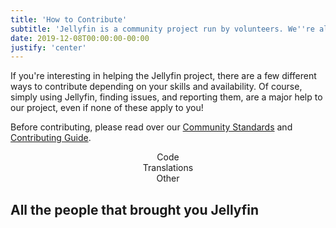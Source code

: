 ```yaml
---
title: 'How to Contribute'
subtitle: 'Jellyfin is a community project run by volunteers. We''re always looking for additional help.'
date: 2019-12-08T00:00:00-00:00
justify: 'center'
---
```


<p>If you're interesting in helping the Jellyfin project, there are a few different ways to contribute depending on your skills and availability. Of course, simply using Jellyfin, finding issues, and reporting them, are a major help to our project, even if none of these apply to you!</p>
<p>Before contributing, please read over our <a href="https://jellyfin.org/docs/general/community-standards.html">Community Standards</a> and <a href="https://jellyfin.org/docs/general/contributing/index.html">Contributing Guide</a>.</p>
						<p>
						<div class="buttons" style="text-align:center">
						<div class="button button__accent" id="developer_button">Code</div>
						<div class="button button__accent" id="translator_button">Translations</div>
						<div class="button button__accent" id="supporter_button">Other</div>
						</div>
						</p>
						<script type="text/javascript">
							document.getElementById("developer_button").onclick = function() {
								if (document.getElementById("developer").style.display == 'block') {
									document.getElementById("translator").style.display = "none";
									document.getElementById("supporter").style.display = "none";
								}
								if (document.getElementById("developer").style.display == 'none') {
									document.getElementById("developer").style.display = "block";
									document.getElementById("translator").style.display = "none";
									document.getElementById("supporter").style.display = "none";
									document.getElementById("developer").scrollIntoView(true);
								} else {
									document.getElementById("developer").style.display = "none";
								}
							}
							document.getElementById("translator_button").onclick = function() {
								if (document.getElementById("translator").style.display == 'block') {
									document.getElementById("developer").style.display = "none";
									document.getElementById("supporter").style.display = "none";
								}
								if (document.getElementById("translator").style.display == 'none') {
									document.getElementById("translator").style.display = "block";
									document.getElementById("developer").style.display = "none";
									document.getElementById("supporter").style.display = "none";
									document.getElementById("translator").scrollIntoView(true);
								} else {
									document.getElementById("translator").style.display = "none";
								}
							}
							document.getElementById("supporter_button").onclick = function() {
								if (document.getElementById("supporter").style.display == 'block') {
									document.getElementById("developer").style.display = "none";
									document.getElementById("translator").style.display = "none";
								}
								if (document.getElementById("supporter").style.display == 'none') {
									document.getElementById("supporter").style.display = "block";
									document.getElementById("developer").style.display = "none";
									document.getElementById("translator").style.display = "none";
									document.getElementById("developer").scrollIntoView(true);
								} else {
									document.getElementById("supporter").style.display = "none";
								}
							}
						</script>
						<div id="developer" style="display:none;">
							<p>There are a couple ways to get involved with Jellyfin depending on your skillset.
							<div class="buttons" style="text-align:center">
							<div class="button button__accent" id="backend_button">C#</div>
							<div class="button button__accent" id="frontend_button">JavaScript</div>
							<div class="button button__accent" id="other_button">Other</div>
							</div>
							</p>
							<script type="text/javascript">
								document.getElementById("backend_button").onclick = function() {
									if (document.getElementById("backend").style.display == 'block') {
										document.getElementById("frontend").style.display = "none";
										document.getElementById("other").style.display = "none";
									}
									if (document.getElementById("backend").style.display == 'none') {
										document.getElementById("backend").style.display = "block";
										document.getElementById("frontend").style.display = "none";
										document.getElementById("other").style.display = "none";
										document.getElementById("backend").scrollIntoView(true);
									} else {
										document.getElementById("backend").style.display = "none";
									}
								}
								document.getElementById("frontend_button").onclick = function() {
									if (document.getElementById("frontend").style.display == 'block') {
										document.getElementById("backend").style.display = "none";
										document.getElementById("other").style.display = "none";
									}
									if (document.getElementById("frontend").style.display == 'none') {
										document.getElementById("frontend").style.display = "block";
										document.getElementById("backend").style.display = "none";
										document.getElementById("other").style.display = "none";
										document.getElementById("frontend").scrollIntoView(true);
									} else {
										document.getElementById("frontend").style.display = "none";
									}
								}
								document.getElementById("other_button").onclick = function() {
									if (document.getElementById("other").style.display == 'block') {
										document.getElementById("backend").style.display = "none";
										document.getElementById("frontend").style.display = "none";
									}
									if (document.getElementById("other").style.display == 'none') {
										document.getElementById("other").style.display = "block";
										document.getElementById("backend").style.display = "none";
										document.getElementById("frontend").style.display = "none";
										document.getElementById("other").scrollIntoView(true);
									} else {
										document.getElementById("other").style.display = "none";
									}
								}
							</script>
							<div id="backend" style="display:none;">
								<p>The main core of Jellyfin as well as its plugins are written in C#. You have a couple options to get started.
								<div class="buttons" style="text-align:center">
								<div class="button button__accent" id="b_bugfix_button">Fix Bugs</div>
								<div class="button button__accent" id="b_feature_button">Implement a Feature</div>
								</div>
								</p>
								<script type="text/javascript">
									document.getElementById("b_bugfix_button").onclick = function() {
										if (document.getElementById("b_bugfix").style.display == 'block') {
											document.getElementById("b_feature").style.display = "none";
										}
										if (document.getElementById("b_bugfix").style.display == 'none') {
											document.getElementById("b_bugfix").style.display = "block";
											document.getElementById("b_feature").style.display = "none";
											document.getElementById("b_bugfix").scrollIntoView(true);
										} else {
											document.getElementById("b_bugfix").style.display = "none";
										}
									}
									document.getElementById("b_feature_button").onclick = function() {
										if (document.getElementById("b_feature").style.display == 'block') {
											document.getElementById("b_bugfix").style.display = "none";
										}
										if (document.getElementById("b_feature").style.display == 'none') {
											document.getElementById("b_feature").style.display = "block";
											document.getElementById("b_bugfix").style.display = "none";
											document.getElementById("b_feature").scrollIntoView(true);
										} else {
											document.getElementById("b_feature").style.display = "none";
										}
									}
								</script>
								<div id="b_bugfix" style="display:none;">
									<p>There are always bugs to fix in Jellyfin. If you want to find an existing bug to fix, head over to the <a href="https://github.com/jellyfin/jellyfin/issues?q=is%3Aissue+is%3Aopen+label%3Abug" style="color:#fff">open Bug Issues page</a> on GitHub, and find one that interests you. If you find a bug that affects you already, it's a good candidate to fix as you should be quickly able to test it; otherwise, the bug report should list steps to reproduce the bug.</p>
									<p>Once you've found a bug you'd like to fix, head over to the <a href="https://github.com/jellyfin/jellyfin" style="color:#fff">GitHub page</a> for the server and begin hacking. Development documentation can be found on the <a href="../docs/" style="color:#fff">Documentation page</a>. When the fix is ready, feel free to propose it to other users in the issue to get them to help test as well.</p>
									<p>You should always develop bugfixes on a dedicated Git branch within your own Fork of Jellyfin (the fork+branch model). Once your bugfix is ready, submit a Pull Request on GitHub from your feature branch to the Master branch of the project. It will be reviewed and, when it passes review, accepted into Jellyfin.</p>
								</div>
								<div id="b_feature" style="display:none;">
									<p>New features for Jellyfin are generally implemented in one of two ways, depending on the complexity and scope of the feature.</p>
									<p>First, check out our <a href="https://features.jellyfin.org" style="color:#fff">Feature Requests tracker</a> and find something that looks interesting or useful to you. Please comment on the issue to indicate that you are working on it in order to let everyone know.</p>
									<p>Most well-requested features will have a tag; as a C# developer, those tagged as <b>"Server"</b> or <b>"Plugin"</b> are of the most interest to you. Select the option below based on the tag on the feature.
									<div class="buttons" style="text-align:center">
									<div class="button button__accent" id="b_f_server_button">Server</div>
									<div class="button button__accent" id="b_f_plugin_button">Plugin</div>
									</div>
									</p>
									<script type="text/javascript">
										document.getElementById("b_f_server_button").onclick = function() {
											if (document.getElementById("b_f_server").style.display == 'block') {
												document.getElementById("b_f_plugin").style.display = "none";
											}
											if (document.getElementById("b_f_server").style.display == 'none') {
												document.getElementById("b_f_server").style.display = "block";
												document.getElementById("b_f_plugin").style.display = "none";
												document.getElementById("b_f_server").scrollIntoView(true);
											} else {
												document.getElementById("b_f_server").style.display = "none";
											}
										}
										document.getElementById("b_f_plugin_button").onclick = function() {
											if (document.getElementById("b_f_plugin").style.display == 'block') {
												document.getElementById("b_f_server").style.display = "none";
											}
											if (document.getElementById("b_f_plugin").style.display == 'none') {
												document.getElementById("b_f_plugin").style.display = "block";
												document.getElementById("b_f_server").style.display = "none";
												document.getElementById("b_f_plugin").scrollIntoView(true);
											} else {
												document.getElementById("b_f_plugin").style.display = "none";
											}
										}
									</script>
									<div id="b_f_server" style="display:none;">
										<p>Features of this type should be implemented directly into the core server itself. Once you've found a feature you want to implement, head over to the <a href="https://github.com/jellyfin/jellyfin" style="color:#fff">GitHub page</a> for the server and begin hacking. Development documentation can be found on the <a href="../docs/" style="color:#fff">Documentation page</a>.</p>
										<p>You should always develop features on a dedicated Git branch within your own Fork of Jellyfin (the fork+branch model). Once your feature is ready, submit a Pull Request on GitHub from your feature branch to the Master branch of the project. It will be reviewed and, if it passes review, accepted into Jellyfin.</p>
									</div>
									<div id="b_f_plugin" style="display:none;">
										<p>Features of this type should be implemented as external plugins. Plugins help extend the functionality of Jellyfin without integrating the code into the main core. This lets users select the features they want and install them dynamically, without complicating the server as a whole. For developers, they also help keep the code clean and focused on the functionality, without worrying about the backend.</p>
										<p>Once you've found a feature you want to implement with a plugin, check out the <a href="https://github.com/jellyfin/jellyfin-plugin-template" style="color:#fff">Plugin Template repository</a> and clone this repository into a new project. Official plugins are named "jellyfin-plugin-mycoolname". You can use this template to get you started on writing the plugin. You may also want to consult the <a href="../docs/plugin-api/index.html" style="color:#fff">Jellyfin API documentation</a> to help learn the interfaces available.</p>
										<p>Once your plugin is working as expected, and all information filled out, publish your code to GitHub and <a href="https://matrix.to/#/#jellyfin-dev:matrix.org" style="color:#fff">contact the team on Matrix</a>. If your plugin passes our evaluation, we will add it to the official plugin catalogue, and can optionally transfer ownership of the plugin to the Jellyfin organization on GitHub.</p>
									</div>
								</div>
							</div>
							<div id="frontend" style="display:none;">
								<p>The primary Jellyfin WebUI is written primarily in Javascript. You have a couple options to get started.
								<div class="buttons" style="text-align:center">
								<div class="button button__accent" id="f_bugfix_button">Fix some bugs</div>
								<div class="button button__accent" id="f_feature_button">Implement a new feature</div>
								<div class="button button__accent" id="f_vue_button">Help modernize the current frontend</div>
								</div>
								</p>
								<script type="text/javascript">
									document.getElementById("f_bugfix_button").onclick = function() {
										if (document.getElementById("f_bugfix").style.display == 'block') {
											document.getElementById("f_feature").style.display = "none";
											document.getElementById("f_vue").style.display = "none";
										}
										if (document.getElementById("f_bugfix").style.display == 'none') {
											document.getElementById("f_bugfix").style.display = "block";
											document.getElementById("f_feature").style.display = "none";
											document.getElementById("f_vue").style.display = "none";
											document.getElementById("f_bugfix").scrollIntoView(true);
										} else {
											document.getElementById("f_bugfix").style.display = "none";
										}
									}
									document.getElementById("f_feature_button").onclick = function() {
										if (document.getElementById("f_feature").style.display == 'block') {
											document.getElementById("f_bugfix").style.display = "none";
											document.getElementById("f_vue").style.display = "none";
										}
										if (document.getElementById("f_feature").style.display == 'none') {
											document.getElementById("f_feature").style.display = "block";
											document.getElementById("f_bugfix").style.display = "none";
											document.getElementById("f_vue").style.display = "none";
											document.getElementById("f_feature").scrollIntoView(true);
										} else {
											document.getElementById("f_feature").style.display = "none";
										}
									}
									document.getElementById("f_vue_button").onclick = function() {
										if (document.getElementById("f_vue").style.display == 'block') {
											document.getElementById("f_feature").style.display = "none";
											document.getElementById("f_bugfix").style.display = "none";
										}
										if (document.getElementById("f_vue").style.display == 'none') {
											document.getElementById("f_vue").style.display = "block";
											document.getElementById("f_feature").style.display = "none";
											document.getElementById("f_bugfix").style.display = "none";
											document.getElementById("f_vue").scrollIntoView(true);
										} else {
											document.getElementById("f_vue").style.display = "none";
										}
									}
								</script>
								<div id="f_bugfix" style="display:none;">
									<p>There are always bugs to fix in Jellyfin. If you want to find an existing bug to fix, head over to the <a href="https://github.com/jellyfin/jellyfin-web/issues?q=is%3Aissue+is%3Aopen+label%3Abug" style="color:#fff">open Bug Issues page</a> on GitHub, and find one that interests you. If you find a bug that affects you already, it's a good candidate to fix as you should be quickly able to test it; otherwise, the bug report should list steps to reproduce the bug.</p>
									<p>Once you've found a bug you'd like to fix, head over to the <a href="https://github.com/jellyfin/jellyfin-web" style="color:#fff">GitHub page</a> for the WebUI and begin hacking. Development documentation can be found on the <a href="../docs/" style="color:#fff">Documentation page</a>. When the fix is ready, feel free to propose it to other users in the issue to get them to help test as well.</p>
									<p>You should always develop bugfixes on a dedicated Git branch within your own Fork of Jellyfin's WebUI (the fork+branch model). Once your bugfix is ready, submit a Pull Request on GitHub from your feature branch to the Master branch of the project. It will be reviewed and, if it passes review, accepted into Jellyfin.</p>
								</div>
								<div id="f_feature" style="display:none;">
									<p>First, check out our <a href="https://features.jellyfin.org" style="color:#fff">Feature Requests tracker</a> and find something that looks interesting or useful to you. Please comment on the issue to indicate that you are working on it in order to let everyone know.</p>
									<p>Most well-requested features will have a tag; as a Javascript developer, those tagged as <b>"Web UI"</b> are of the most interest to you.
									<p>Once you've found a feature you'd like to implement, head over to the <a href="https://github.com/jellyfin/jellyfin" style="color:#fff">GitHub page</a> for the server and begin hacking. Development documentation can be found on the <a href="../docs/" style="color:#fff">Documentation page</a>.</p>
									<p>You should always develop features on a dedicated Git branch within your own Fork of Jellyfin's WebUI (the fork+branch model). Once your feature is ready, submit a Pull Request on GitHub from your feature branch to the Master branch of the project. It will be reviewed and, if it passes review, accepted into Jellyfin.</p>
								</div>
								<div id="f_vue" style="display:none;">
									<p>Jellyfin's Web UI is being rewritten. We're currently converting it to ES6 and then migrating to Vue. Head over to the <a href="https://github.com/jellyfin/jellyfin-web/" style="color:#fff">project page</a> on GitHub for more information.</p>
								</div>
							</div>
							<div id="other" style="display:none;">
								<p>Jellyfin has several other sub-projects that use various languages. If any of these suit you, head over to the relevant project page and begin hacking.</p>
								<p><b>Java:</b> The <a href="https://github.com/jellyfin/jellyfin-androidtv" style="color:#fff">Android TV</a> and <a href="https://github.com/jellyfin/jellyfin-android" style="color:#fff">Android</a> apps are written in Java; Android also includes the main WebUI.</p>
								<p><b>Python:</b> The <a href="https://github.com/jellyfin/jellyfin-kodi" style="color:#fff">Kodi</a> client is written in Python.</p>
								<p><b>BrightScript:</b> The <a href="https://github.com/jellyfin/jellyfin-roku" style="color:#fff">Roku</a> client is written in BrightScript.</p>
								<p>Feel free to browse around the <a href="https://github.com/jellyfin" style="color:#fff">project page</a> for the full list of official sub-projects.</p>
							</div>
						</div>
						<div id="translator" style="display:none;">
							<p>Check our our <a href="https://translate.jellyfin.org/" style="color:#fff">Weblate instance</a> and start helping to translate strings to other languages! Logging in will require a <a href="https://github.com" style="color:#fff">GitHub</a> account.</p>
						</div>
						<div id="supporter" style="display:none;">
							<p>Even if you're not a developer or able to speak multiple languages, there's still lots of things you can do to help Jellyfin.
							<div class="buttons" style="text-align:center">
							<div class="button button__accent" id="s_document_button">Write documentation</div>
							<div class="button button__accent" id="s_troubleshoot_button">Help people troubleshoot</div>
							<div class="button button__accent" id="s_financier_button">Help pay for expenses</div>
							</div>
							<p>
							<script type="text/javascript">
								document.getElementById("s_document_button").onclick = function() {
									if (document.getElementById("s_document").style.display == 'block') {
										document.getElementById("s_troubleshoot").style.display = "none";
										document.getElementById("s_financier").style.display = "none";
									}
									if (document.getElementById("s_document").style.display == 'none') {
										document.getElementById("s_document").style.display = "block";
										document.getElementById("s_troubleshoot").style.display = "none";
										document.getElementById("s_financier").style.display = "none";
										document.getElementById("s_document").scrollIntoView(true);
									} else {
										document.getElementById("s_document").style.display = "none";
									}
								}
								document.getElementById("s_troubleshoot_button").onclick = function() {
									if (document.getElementById("s_troubleshoot").style.display == 'block') {
										document.getElementById("s_document").style.display = "none";
										document.getElementById("s_financier").style.display = "none";
									}
									if (document.getElementById("s_troubleshoot").style.display == 'none') {
										document.getElementById("s_troubleshoot").style.display = "block";
										document.getElementById("s_document").style.display = "none";
										document.getElementById("s_financier").style.display = "none";
										document.getElementById("s_troubleshoot").scrollIntoView(true);
									} else {
										document.getElementById("s_troubleshoot").style.display = "none";
									}
								}
								document.getElementById("s_financier_button").onclick = function() {
									if (document.getElementById("s_financier").style.display == 'block') {
										document.getElementById("s_document").style.display = "none";
										document.getElementById("s_troubleshoot").style.display = "none";
									}
									if (document.getElementById("s_financier").style.display == 'none') {
										document.getElementById("s_financier").style.display = "block";
										document.getElementById("s_document").style.display = "none";
										document.getElementById("s_troubleshoot").style.display = "none";
										document.getElementById("s_financier").scrollIntoView(true);
									} else {
										document.getElementById("s_financier").style.display = "none";
									}
								}
							</script>
							<div id="s_document" style="display:none;">
								<p>Documentation is simultaneously very important, but very neglected in a lot of projects. We want to be different, and you can help! If you come across anything that you think should be documented, such as how to do things, configuration steps, or just general helpful pointers, we welcome contributions to <a href="https://github.com/jellyfin/jellyfin-docs" style="color:#fff">our Documentation Repository</a>, visible <a href="../docs/" style="color:#fff">here</a>.
							</div>
							<div id="s_troubleshoot" style="display:none;">
								<p>We have a large and diverse userbase, with so many features that the combinations and configurations are almost endless. But as a volunteer-run project, the contributors can often be limited in the help they can provide. If you are well-versed in Jellyfin's operation, we welcome you to try to help troubleshoot problems your fellow users are having. Troubleshooting generally occurs in our <a href="https://matrix.to/#/#jellyfin:matrix.org" style="color:#fff">main</a> and <a href="https://matrix.to/#/#jellyfin-troubleshooting:matrix.org" style="color:#fff">troubleshooting</a> Matrix rooms, on <a href="https://reddit.com/r/jellyfin" style="color:#fff">our Reddit Subreddit</a>, and on <a href="https://forum.jellyfin.org" style="color:#fff">our Forum</a>. Hanging around those places and helping your fellow users, in a kind, courteous, and respectful manner, earns our eternal gratitude!</p>
							</div>
							<div id="s_financier" style="display:none;">
								<p>As a project, we generally don't like asking for donations - we're entirely volunteer-run and intend to keep Jellyfin free as in beer, as well as free as in speech, forever. We do not wish, support, nor intend donations to privilege any user's voice or priorities. That said, if you do want to help us cover some operating expenses like our VPS hosting, domains, developer licences, metadata API keys, and other incidental expenses, check out our <a href="https://opencollective.com/jellyfin" style="color:#fff">OpenCollective page</a> to donate. Our entire budget as well as all expenses are publicly visible there.
							</div>
						</div>
				</div>

## All the people that brought you Jellyfin
<div style="overflow:auto;">
	<object data="https://opencollective.com/jellyfin/contributors.svg?width=1000&button=false" type="image/svg+xml" width="1000"></object>
</div>
<br>

